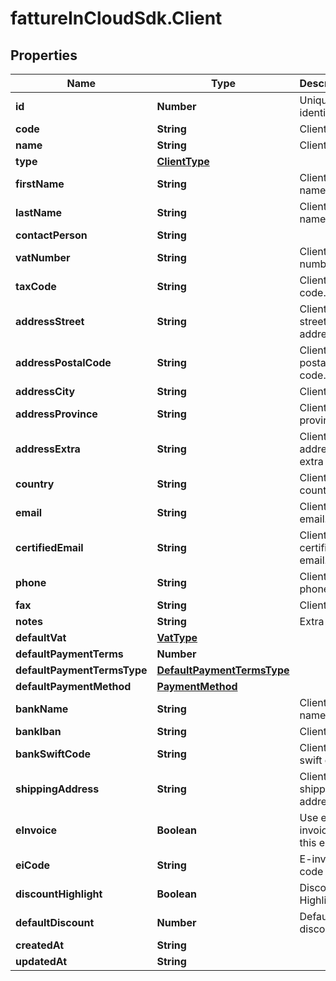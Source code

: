 # fattureInCloudSdk.Client

## Properties

Name | Type | Description | Notes
------------ | ------------- | ------------- | -------------
**id** | **Number** | Unique identifier | [optional] 
**code** | **String** | Client code. | [optional] 
**name** | **String** | Client name | [optional] 
**type** | [**ClientType**](ClientType.md) |  | [optional] 
**firstName** | **String** | Client first name. | [optional] 
**lastName** | **String** | Client last name. | [optional] 
**contactPerson** | **String** |  | [optional] 
**vatNumber** | **String** | Client vat number | [optional] 
**taxCode** | **String** | Client tax code. | [optional] 
**addressStreet** | **String** | Client street address. | [optional] 
**addressPostalCode** | **String** | Client postal code. | [optional] 
**addressCity** | **String** | Client city. | [optional] 
**addressProvince** | **String** | Client province. | [optional] 
**addressExtra** | **String** | Client address extra info. | [optional] 
**country** | **String** | Client country | [optional] 
**email** | **String** | Client email. | [optional] 
**certifiedEmail** | **String** | Client certified email. | [optional] 
**phone** | **String** | Client phone. | [optional] 
**fax** | **String** | Client fax. | [optional] 
**notes** | **String** | Extra notes. | [optional] 
**defaultVat** | [**VatType**](VatType.md) |  | [optional] 
**defaultPaymentTerms** | **Number** |  | [optional] 
**defaultPaymentTermsType** | [**DefaultPaymentTermsType**](DefaultPaymentTermsType.md) |  | [optional] 
**defaultPaymentMethod** | [**PaymentMethod**](PaymentMethod.md) |  | [optional] 
**bankName** | **String** | Client bank name. | [optional] 
**bankIban** | **String** | Client iban. | [optional] 
**bankSwiftCode** | **String** | Client bank swift code. | [optional] 
**shippingAddress** | **String** | Client shipping address. | [optional] 
**eInvoice** | **Boolean** | Use e-invoices for this entity | [optional] 
**eiCode** | **String** | E-invoice code | [optional] 
**discountHighlight** | **Boolean** | Discount Highlight. | [optional] 
**defaultDiscount** | **Number** | Default discount. | [optional] 
**createdAt** | **String** |  | [optional] 
**updatedAt** | **String** |  | [optional] 


